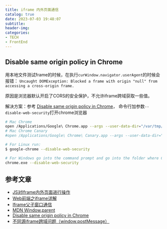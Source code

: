 ```yaml
---
title: iframe 内外页面通信
catalog: true
date: 2023-07-03 19:48:07
subtitle:
header-img:
categories:
- TECH
- FrontEnd
---
```


## Disable same origin policy in Chrome

用本地文件测试frame的时候，在执行`curWindow.navigator.userAgent`的时候会报错：
`Uncaught DOMException: Blocked a frame with origin "null" from accessing a cross-origin frame.`

原因是浏览器默认开启了CORS的安全保护，不允许iframe跨域获取一些值。

解决方案：参考 [Disable same origin policy in Chrome](https://stackoverflow.com/questions/3102819/disable-same-origin-policy-in-chrome)， 命令行加参数`--disable-web-security`打开chrome浏览器

```bash
# Mac Chrome
open /Applications/Google\ Chrome.app --args --user-data-dir="/var/tmp/Chrome dev session" --disable-web-security
# Mac Chrome Canary
#open /Applications/Google\ Chrome\ Canary.app --args --user-data-dir="/var/tmp/Chrome dev session" --disable-web-security

# For Linux run:
$ google-chrome --disable-web-security

# For Windows go into the command prompt and go into the folder where Chrome.exe is and type
chrome.exe --disable-web-security
```

## 参考文章

- [JS对Iframe内外页面进行操作](https://juejin.cn/post/7017740414060855310)
- [Web前端之iframe详解](https://zhuanlan.zhihu.com/p/168764040)
- [Iframe父子窗口通信](https://juejin.cn/post/6961791208876146718)
- [MDN Window.parent](https://developer.mozilla.org/en-US/docs/Web/API/Window/parent)
- [Disable same origin policy in Chrome](https://stackoverflow.com/questions/3102819/disable-same-origin-policy-in-chrome)
- [不同源iframe跨域问题（window.postMessage）](https://blog.csdn.net/weixin_43959024/article/details/118152348)
